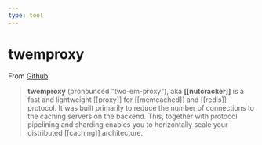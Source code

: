```yaml
---
type: tool
---
```

# twemproxy

From [Github](https://github.com/twitter/twemproxy):

> **twemproxy** (pronounced "two-em-proxy"), aka **[[nutcracker]]** is a fast and lightweight [[proxy]] for [[memcached]] and [[redis]] protocol. It was built primarily to reduce the number of connections to the caching servers on the backend. This, together with protocol pipelining and sharding enables you to horizontally scale your distributed [[caching]] architecture.